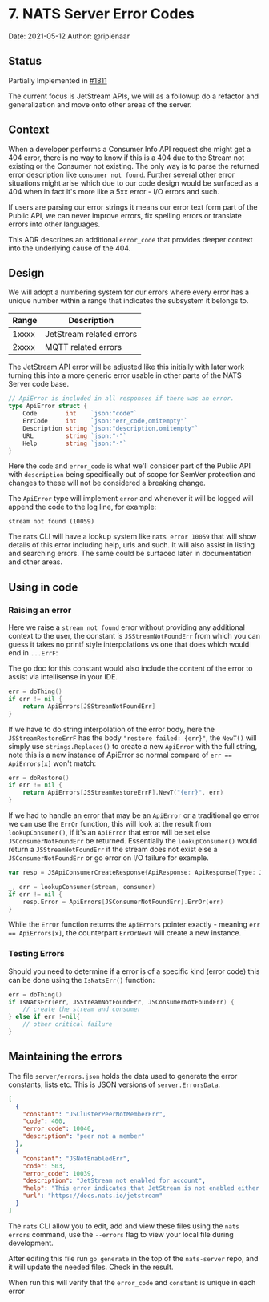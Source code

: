# 7. NATS Server Error Codes

Date: 2021-05-12
Author: @ripienaar

## Status

Partially Implemented in [#1811](https://github.com/nats-io/nats-server/issues/1811)

The current focus is JetStream APIs, we will as a followup do a refactor and generalization and move onto other
areas of the server.

## Context

When a developer performs a Consumer Info API request she might get a 404 error, there is no way to know if this is
a 404 due to the Stream not existing or the Consumer not existing. The only way is to parse the returned error description
like `consumer not found`. Further several other error situations might arise which due to our code design would be surfaced
as a 404 when in fact it's more like a 5xx error - I/O errors and such.

If users are parsing our error strings it means our error text form part of the Public API, we can never improve errors, 
fix spelling errors or translate errors into other languages.

This ADR describes an additional `error_code` that provides deeper context into the underlying cause of the 404.

## Design

We will adopt a numbering system for our errors where every error has a unique number within a range that indicates the 
subsystem it belongs to.

|Range|Description|
|-----|-----------|
|1xxxx|JetStream related errors|
|2xxxx|MQTT related errors|

The JetStream API error will be adjusted like this initially with later work turning this into a more generic error
usable in other parts of the NATS Server code base.

```go
// ApiError is included in all responses if there was an error.
type ApiError struct {
	Code        int    `json:"code"`
	ErrCode     int    `json:"err_code,omitempty"`
	Description string `json:"description,omitempty"`
	URL         string `json:"-"`
	Help        string `json:"-"`
}
```

Here the `code` and `error_code` is what we'll consider part of the Public API with `description` being specifically
out of scope for SemVer protection and changes to these will not be considered a breaking change.

The `ApiError` type will implement `error` and whenever it will be logged will append the code to the log line, for example:

```
stream not found (10059)
```

The `nats` CLI will have a lookup system like `nats error 10059` that will show details of this error including help,
urls and such. It will also assist in listing and searching errors.  The same could be surfaced later in documentation
and other areas.

## Using in code

### Raising an error

Here we raise a `stream not found` error without providing any additional context to the user, the constant is 
`JSStreamNotFoundErr` from which you can guess it takes no printf style interpolations vs one that does which would
end in `...ErrF`:

The go doc for this constant would also include the content of the error to assist via intellisense in your IDE.

```go
err = doThing()
if err != nil {
	return ApiErrors[JSStreamNotFoundErr]
}
```

If we have to do string interpolation of the error body, here the `JSStreamRestoreErrF` has the body 
`"restore failed: {err}"`, the `NewT()` will simply use `strings.Replaces()` to create a new `ApiError` with the full string,
note this is a new instance of ApiError so normal compare of `err == ApiErrors[x]` won't match:

```go
err = doRestore()
if err != nil {
	return ApiErrors[JSStreamRestoreErrF].NewT("{err}", err)
}
```

If we had to handle an error that may be an `ApiError` or a traditional go error we can use the `ErrOr` function, 
this will look at the result from `lookupConsumer()`, if it's an `ApiError` that error will be set else `JSConsumerNotFoundErr` be 
returned. Essentially the `lookupConsumer()` would return a `JSStreamNotFoundErr` if the stream does not exist else
a `JSConsumerNotFoundErr` or go error on I/O failure for example.

```go
var resp = JSApiConsumerCreateResponse{ApiResponse: ApiResponse{Type: JSApiStreamCreateResponseType}}

_, err = lookupConsumer(stream, consumer)
if err != nil {
    resp.Error = ApiErrors[JSConsumerNotFoundErr].ErrOr(err)
}
```

While the `ErrOr` function returns the `ApiErrors` pointer exactly - meaning `err == ApiErrors[x]`, the counterpart
`ErrOrNewT` will create a new instance.

### Testing Errors

Should you need to determine if a error is of a specific kind (error code) this can be done using the `IsNatsErr()` function:

```go
err = doThing()
if IsNatsErr(err, JSStreamNotFoundErr, JSConsumerNotFoundErr) {
	// create the stream and consumer
} else if err !=nil{
	// other critical failure
}
```

## Maintaining the errors

The file `server/errors.json` holds the data used to generate the error constants, lists etc. This is JSON versions of
`server.ErrorsData`.

```json
[
  {
    "constant": "JSClusterPeerNotMemberErr",
    "code": 400,
    "error_code": 10040,
    "description": "peer not a member"
  },
  {
    "constant": "JSNotEnabledErr",
    "code": 503,
    "error_code": 10039,
    "description": "JetStream not enabled for account",
    "help": "This error indicates that JetStream is not enabled either at a global level or at global and account level",
    "url": "https://docs.nats.io/jetstream"
  }
]
```

The `nats` CLI allow you to edit, add and view these files using the `nats errors` command, use the `--errors` flag to
view your local file during development.

After editing this file run `go generate` in the top of the `nats-server` repo, and it will update the needed files.  Check
in the result.

When run this will verify that the `error_code` and `constant` is unique in each error
